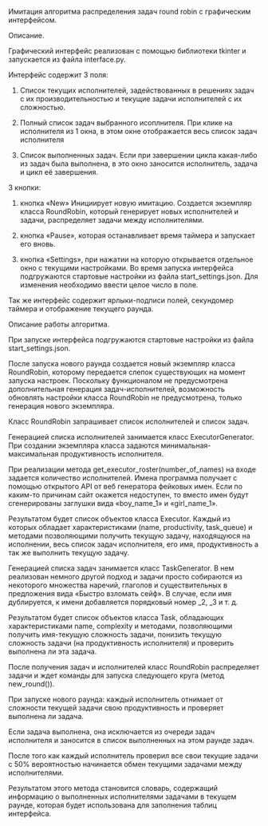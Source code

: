 Имитация алгоритма распределения задач round robin с графическим интерфейсом.

Описание.

Графический интерфейс реализован с помощью библиотеки tkinter и запускается из файла interface.py. 

Интерфейс содержит 3 поля:
1) Список текущих исполнителей, задействованных в решениях задач с их производительностью и текущие задачи исполнителей с их сложностью.

2) Полный список задач выбранного исоплнителя. При клике на исполнителя из 1 окна, в этом окне отображается весь список задач исполнителя

3) Список выполненных задач. Если при завершении цикла какая-либо из задач была выполнена, в это окно заносится исполнитель, задача и цикл её завершения.

3 кнопки:

1) кнопка «New» Инициирует новую имитацию. Создается экземпляр класса RoundRobin, который генерирует новых исполнителей и задачи, распределяет задачи между исполнителями.

2) кнопка «Pause», которая останавливает время таймера и запускает его вновь.

3) кнопка «Settings», при нажатии на которую открывается отдельное окно с текущими настройками. Во время запуска интерфейса подгружаются стартовые настройки из файла start_settings.json. Для изменения необходимо ввести целое число в поле.

Так же интерфейс содержит ярлыки-подписи полей, секундомер таймера и отображение текущего раунда.

Описание работы алгоритма. 

При запуске интерфейса подгружаются стартовые настройки из файла start_settings.json.

После запуска нового раунда создается новый экземпляр класса RoundRobin, которому передается слепок существующих на момент запуска настроек. Поскольку функционалом не предусмотрена дополнительная генерация задач-исполнителей, возможность обновлять настройки класса RoundRobin не предусмотрена, только генерация нового экземпляра.

Класс RoundRobin запрашивает список исполнителей и список задач.

Генерацией списка исполнителей занимается класс ExecutorGenerator. При создании экземпляра класса задаются минимальная-максимальная продуктивность исполнителя.

При реализации метода get_executor_roster(number_of_names) на входе задается количество исполнителей. Имена программа получает с помощью открытого API от веб генератора фейковых имен. Если по каким-то причинам сайт окажется недоступен, то вместо имен будут сгенерированы заглушки вида «boy_name_1» и «girl_name_1».

Результатом будет список объектов класса Executor. Каждый из которых обладает характеристиками (name, productivity, task_queue) и методами позволяющими получить текущую задачу, находящуюся на исполнении, весь список задач исполнителя, его имя, продуктивность а так же выполнить текущую задачу.


Генерацией списка задач занимается класс TaskGenerator. В нем реализован немного другой подход и задачи просто собираются из некоторого множества наречий, глаголов и существительных в предложения вида «Быстро взломать сейф». В случае, если имя дублируется, к имени добавляется порядковый номер _2, _3 и т. д.

 Результатом будет список объектов класса Task, обладающих характеристиками name, complexity и методами, позволяющими получить имя-текущую сложность задачи, понизить текущую сложность задачи (на продуктивность исполнителя) и проверить выполнена ли эта задача.

После получения задач и исполнителей класс RoundRobin распределяет задачи и ждет команды для запуска следующего круга (метод new_round()). 

При запуске нового раунда:
каждый исполнитель отнимает от сложности текущей задачи свою продуктивность и проверяет выполнена ли задача. 

Если задача выполнена, она исключается из очереди задач исполнителя и заносится в список выполненных на этом раунде задач. 

После того как каждый исполнитель проверил все свои текущие задачи с 50% вероятностью начинается обмен текущими задачами между исполнителями.

Результатом этого метода становится словарь, содержащий информацию о выполненных исполнителями задачами в текущем раунде, которая будет использована для заполнения таблиц интерфейса.
